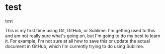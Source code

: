 # test
test

This is  my first time using Git, GitHub, or Sublime. I'm getting used to this and am not really sure what's going on, but I'm going to do my best to learn it. 
For example, I'm not sure at all how to save this or update the actual document in GitHub, which I'm currently trying to do using Sublime. 


